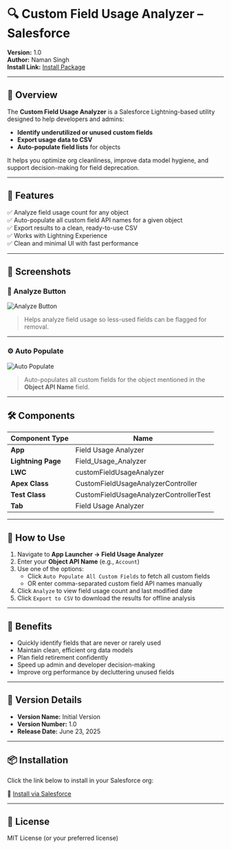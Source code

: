 # 🔍 Custom Field Usage Analyzer – Salesforce

**Version:** 1.0  
**Author:** Naman Singh  
**Install Link:** [Install Package](https://login.salesforce.com/packaging/installPackage.apexp?p0=04tJ1000000onQU)

---

## 📌 Overview

The **Custom Field Usage Analyzer** is a Salesforce Lightning-based utility designed to help developers and admins:

- **Identify underutilized or unused custom fields**
- **Export usage data to CSV**
- **Auto-populate field lists** for objects

It helps you optimize org cleanliness, improve data model hygiene, and support decision-making for field deprecation.

---

## 🚀 Features

✅ Analyze field usage count for any object  
✅ Auto-populate all custom field API names for a given object  
✅ Export results to a clean, ready-to-use CSV  
✅ Works with Lightning Experience  
✅ Clean and minimal UI with fast performance

---

## 📸 Screenshots

### 🎯 Analyze Button  
![Analyze Button](/screenshots/ss1.png)  
> Helps analyze field usage so less-used fields can be flagged for removal.

---

### ⚙️ Auto Populate  
![Auto Populate](/screenshots/ss2.png)  
> Auto-populates all custom fields for the object mentioned in the **Object API Name** field.

---

## 🛠️ Components

| Component Type     | Name                              |
|--------------------|-----------------------------------|
| **App**            | Field Usage Analyzer              |
| **Lightning Page** | Field_Usage_Analyzer              |
| **LWC**            | customFieldUsageAnalyzer          |
| **Apex Class**     | CustomFieldUsageAnalyzerController |
| **Test Class**     | CustomFieldUsageAnalyzerControllerTest |
| **Tab**            | Field Usage Analyzer              |

---

## 🧪 How to Use

1. Navigate to **App Launcher → Field Usage Analyzer**
2. Enter your **Object API Name** (e.g., `Account`)
3. Use one of the options:
    - Click `Auto Populate All Custom Fields` to fetch all custom fields
    - OR enter comma-separated custom field API names manually
4. Click `Analyze` to view field usage count and last modified date
5. Click `Export to CSV` to download the results for offline analysis

---

## 🎯 Benefits

- Quickly identify fields that are never or rarely used
- Maintain clean, efficient org data models
- Plan field retirement confidently
- Speed up admin and developer decision-making
- Improve org performance by decluttering unused fields

---

## 🧩 Version Details

- **Version Name:** Initial Version  
- **Version Number:** 1.0  
- **Release Date:** June 23, 2025

---

## 📦 Installation

Click the link below to install in your Salesforce org:

🔗 [Install via Salesforce](https://login.salesforce.com/packaging/installPackage.apexp?p0=04tJ1000000onQU)

---

## 🧾 License

MIT License (or your preferred license)


